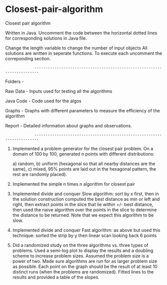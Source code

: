 # Closest-pair-algorithm
Closest pair algorithm

Written in Java.
Uncomment the code between the horizontal dotted lines for corresponding solutions in Java file.
 
Change the length variable to change the number of input objects 
All solutions are written in seperate functions. To execute each uncomment the correponding section.
                 
                 ------------------------------------------------------------------------
Folders -

Raw Data - Inputs used for testing all the algorithms

Java Code - Code used for the algos

Graphs - Graphs with different parameters to measure the efficiency of the algorithm

Report - Detailed information about graphs and observations.

                 ------------------------------------------------------------------------

1) Implemented a problem generator for the closest pair problem.
    On a domain of 100 by 100, generated n points with different distributions: 
    
    a) random, 
    b) uniform (hexagonal so that all nearby distances are the same), 
    c) mixed, 95% points are laid out in the hexagonal pattern, the rest are randomly placed).

2) Implemented the simple n times n algorithm for closest pair

3) Implemented divide and conquer Slow algorithm: sort by x first, then in the solution construction computed the best distance as min or left and right, 
    then extract points in the slice that lie within +/- best distance, then used the naive algorithm over the points in the slice to determine the distance to be returned. 
    Note that we expect this algorithm to be slow.

4) Implemented divide and conquer Fast algorithm: as above but used this technique: sorted the strip by y then linear scan looking back 6 points

5) Did a randomized study on the three algorithms vs. three types of problems. Used a semi-log plot to display the results and a doubling scheme to increase problem sizes. 
    Assumed the problem size is a power of two. Made sure algorithms are run for as larger problem size as possible. Each point on the graph should be the result of at least 10 distinct runs (when the problems are randomized). 
    Fitted lines to the results and provided a table of the slopes.


 
